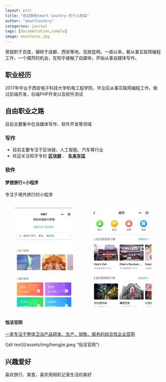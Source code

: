 ```yaml
---
layout: post
title: "欢迎来到smart Country 的个人网站"
author: "smartCountry"
categories: journal
tags: [documentation,sample]
image: mountains.jpg
---
```


曾就职于百度，辗转于成都、西安等地，现居昆明，一直以来，都从事互联网编程工作，一个偶然的机会，在知乎接触了自媒体，开始从事自媒体写作。

## 职业经历

2017年毕业于西安电子科技大学机电工程学院，毕业后从事互联网编程工作，做过前端开发、后端PHP开发以及软件测试

## 自由职业之路

目前主要集中在自媒体写作、软件开发等领域

### 写作
* 目前主要专注于区块链、人工智能、汽车等行业
* 欢迎关注知乎专栏 <b><a href="https://zhuanlan.zhihu.com/Bitbi">区块链</a></b>  、 <b><a href="https://zhuanlan.zhihu.com/mycar">车来车往</a></b>

### 软件
#### 梦想旅行+小程序
<p>专注于境外旅行的小程序</p>
<div class="appImage" style="display:flex;flex-direction: row;flex-wrap: wrap;justify-content: space-around;">
<img src="/assets/img/app1.jpeg" height="320px" style="margin:20px auto">
<img src="/assets/img/app2.jpeg" height="320px" style="margin:20px auto">
<!-- <img src="/assets/img/app3.jpeg" height="320px" style="margin:20px auto">
<img src="/assets/img/app4.jpeg" height="320px" style="margin:20px auto"> -->
</div>

#### 恒洁官网
<p><a href="http://www.hegii.com/">一家专注于整体卫浴产品研发、生产、销售、服务的综合性企业官网</a></p>
![alt text](/assets/img/hengjie.jpeg "恒洁官网")

## 兴趣爱好
喜欢旅行、美食，喜欢用相机记录生活的美好

